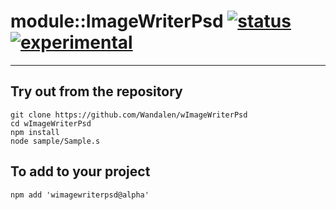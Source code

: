 
# module::ImageWriterPsd  [![status](https://github.com/Wandalen/wImageWriterPsd/workflows/publish/badge.svg)](https://github.com/Wandalen/wImageWriterPsd/actions?query=workflow%3Apublish) [![experimental](https://img.shields.io/badge/stability-experimental-orange.svg)](https://github.com/emersion/stability-badges#experimental)

___

## Try out from the repository
```
git clone https://github.com/Wandalen/wImageWriterPsd
cd wImageWriterPsd
npm install
node sample/Sample.s
```

## To add to your project
```
npm add 'wimagewriterpsd@alpha'
```




